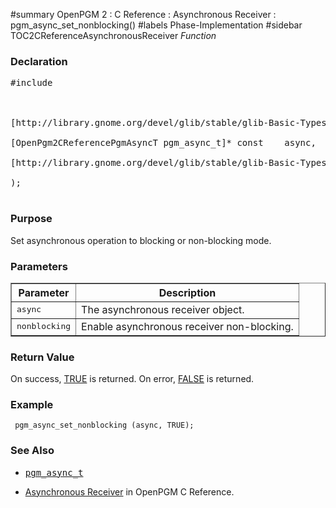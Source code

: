 ﻿#summary OpenPGM 2 : C Reference : Asynchronous Receiver : pgm\_async\_set\_nonblocking()
#labels Phase-Implementation
#sidebar TOC2CReferenceAsynchronousReceiver
_Function_
### Declaration ###
<pre>
#include <pgm/pgm.h><br>
<br>
[http://library.gnome.org/devel/glib/stable/glib-Basic-Types.html#gboolean gboolean] *pgm_async_set_nonblocking* (<br>
[OpenPgm2CReferencePgmAsyncT pgm_async_t]* const    async,<br>
[http://library.gnome.org/devel/glib/stable/glib-Basic-Types.html#gboolean gboolean]              nonblocking<br>
);<br>
</pre>

### Purpose ###
Set asynchronous operation to blocking or non-blocking mode.

### Parameters ###

<table cellpadding='5' border='1' cellspacing='0'>
<tr>
<th>Parameter</th>
<th>Description</th>
</tr>
<tr>
<td><tt>async</tt></td>
<td>The asynchronous receiver object.</td>
</tr><tr>
<td><tt>nonblocking</tt></td>
<td>Enable asynchronous receiver non-blocking.</td>
</tr>
</table>


### Return Value ###
On success, [TRUE](http://library.gnome.org/devel/glib/stable/glib-Standard-Macros.html#TRUE--CAPS) is returned.  On error, [FALSE](http://library.gnome.org/devel/glib/stable/glib-Standard-Macros.html#FALSE--CAPS) is returned.

### Example ###

```
 pgm_async_set_nonblocking (async, TRUE);
```

### See Also ###
  * <tt><a href='OpenPgm2CReferencePgmAsyncT.md'>pgm_async_t</a></tt><br>
<ul><li><a href='OpenPgm2CReferenceAsynchronousReceiver.md'>Asynchronous Receiver</a> in OpenPGM C Reference.